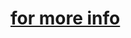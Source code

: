 

# [for more info](https://www.codeproject.com/Articles/4894/Pointer-to-Pointer-and-Reference-to-Pointer)
